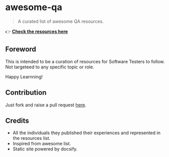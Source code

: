# awesome-qa
> A curated list of awesome QA resources.

👉 **[Check the resources here](https://priyanshus.github.io/awesome-qa)**

## Foreword
This is intended to be a curation of resources for Software Testers to follow. Not targeteed to any specific topic or role.

Happy Learnning!

## Contribution
Just fork and raise a pull request [here](https://github.com/priyanshus/awesome-qa).

## Credits
* All the individuals they published their experiences and represented in the resources list.
* Inspired from awesome list.
* Static site powered by docsify.
